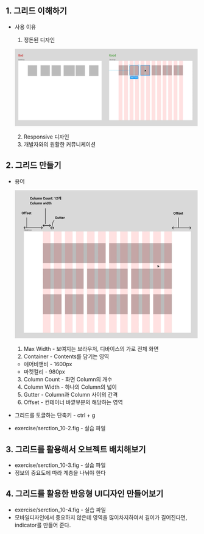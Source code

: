 ## 1. 그리드 이해하기
* 사용 이유
  1. 정돈된 디자인
    
    ![grid](./assets/10-1_grid.png)
  
  2. Responsive 디자인
  3. 개발자와의 원활한 커뮤니케이션

## 2. 그리드 만들기
* 용어

  ![terms](./assets/10-2_terms.png)
  1. Max Width - 보여지는 브라우저, 디바이스의 가로 전체 화면
  2. Container - Contents를 담기는 영역
    * 에어비앤비 - 1600px
    * 마켓컬리 - 980px
  3. Column Count - 화면 Column의 개수
  4. Column Width - 하나의 Column의 넓이
  5. Gutter - Column과 Column 사이의 간격
  6. Offset - 컨테이너 바깥부분의 해당하는 영역

* 그리드를 토글하는 단축키 - ctrl + g
* exercise/serction_10-2.fig - 실습 파일

## 3. 그리드를 활용해서 오브젝트 배치해보기
* exercise/serction_10-3.fig - 실습 파일
* 정보의 중요도에 따라 계층을 나눠야 한다

## 4. 그리드를 활용한 반응형 UI디자인 만들어보기
* exercise/serction_10-4.fig - 실습 파일
* 모바일디자인에서 중요하지 않은데 영역을 많이차지하여서 길이가 길어진다면, indicator를 만들어 준다.